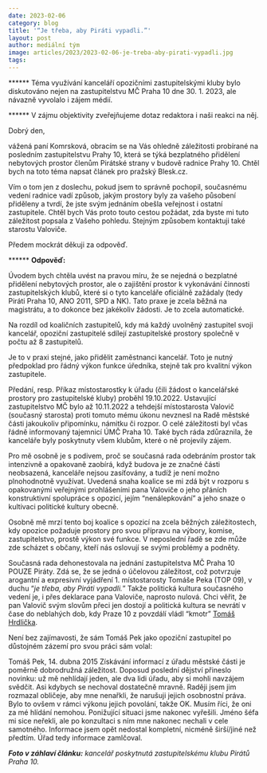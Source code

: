 ```yaml
---
date: 2023-02-06
category: blog
title: '“Je třeba, aby Piráti vypadli.”'
layout: post
author: mediální tým
image: articles/2023/2023-02-06-je-treba-aby-pirati-vypadli.jpg
tags:
---
```


****** Téma využívání kanceláří opozičními zastupitelskými kluby bylo diskutováno nejen na zastupitelstvu MČ Praha 10 dne 30. 1. 2023, ale návazně vyvolalo i zájem médií.

****** V zájmu objektivity zveřejňujeme dotaz redaktora i naši reakci na něj.

Dobrý den,

vážená paní Komrsková, obracím se na Vás ohledně záležitosti probírané na posledním zastupitelstvu Prahy 10, která se týká bezplatného přidělení nebytových prostor členům Pirátské strany v budově radnice Prahy 10. Chtěl bych na toto téma napsat článek pro pražský Blesk.cz.

Vím o tom jen z doslechu, pokud jsem to správně pochopil, současnému vedení radnice vadí způsob, jakým prostory byly za vašeho působení přiděleny a tvrdí, že jste svým jednáním obešla veřejnost i ostatní zastupitele. Chtěl bych Vás proto touto cestou požádat, zda byste mi tuto záležitost popsala z Vašeho pohledu. Stejným způsobem kontaktuji také starostu Valoviče.

Předem mockrát děkuji za odpověď.

****** **Odpověď:**

Úvodem bych chtěla uvést na pravou míru, že se nejedná o bezplatné přidělení nebytových prostor, ale o zajištění prostor k vykonávání činnosti zastupitelských klubů, které si o tyto kanceláře oficiálně zažádaly (tedy Piráti Praha 10, ANO 2011, SPD a NK). Tato praxe je zcela běžná na magistrátu, a to dokonce bez jakékoliv žádosti. Je to zcela automatické.

Na rozdíl od koaličních zastupitelů, kdy má každý uvolněný zastupitel svoji kancelář, opoziční zastupitelé sdílejí zastupitelské prostory společně v počtu až 8 zastupitelů.

Je to v praxi stejné, jako přidělit zaměstnanci kancelář. Toto je nutný předpoklad pro řádný výkon funkce úředníka, stejně tak pro kvalitní výkon zastupitele.

Předání, resp. Příkaz místostarostky k úřadu (čili žádost o kancelářské prostory pro zastupitelské kluby) proběhl 19.10.2022. Ustavující zastupitelstvo MČ bylo až 10.11.2022 a tehdejší místostarosta Valovič (současný starosta) proti tomuto mému úkonu nevznesl na Radě městské části jakoukoliv připomínku, námitku či rozpor. O celé záležitosti byl včas řádně informovaný tajemnicí ÚMČ Praha 10. Také bych ráda zdůraznila, že kanceláře byly poskytnuty všem klubům, které o ně projevily zájem.

Pro mě osobně je s podivem, proč se současná rada odebráním prostor tak intenzivně a opakovaně zaobírá, když budova je ze značné části neobsazená, kanceláře nejsou zasíťovány, a tudíž je není možno plnohodnotně využívat. Uvedená snaha koalice se mi zdá být v rozporu s opakovanými veřejnými prohlášeními pana Valoviče o jeho přáních konstruktivní spolupráce s opozicí, jejím “nenálepkování” a jeho snaze o kultivaci politické kultury obecně.

Osobně mě mrzí tento boj koalice s opozicí na zcela běžných záležitostech, kdy opozice požaduje prostory pro svou přípravu na výbory, komise, zastupitelstvo, prostě výkon své funkce. V neposlední řadě se zde může zde scházet s občany, kteří nás oslovují se svými problémy a podněty.

Současná rada dehonestovala na jednání zastupitelstva MČ Praha 10 POUZE Piráty. Zdá se, že se jedná o účelovou záležitost, což potvrzuje arogantní a expresivní vyjádření 1. místostarosty  Tomáše Peka (TOP 09), v duchu “_je třeba, aby Piráti vypadli._” Takže politická kultura současného vedení je, i přes deklarace pana Valoviče, naprosto nulová. Chci věřit, že pan Valovič svým slovům přeci jen dostojí a politická kultura se nevrátí v čase do neblahých dob, kdy Praze 10 z povzdálí vládl “kmotr”  [Tomáš Hrdlička](https://cs.wikipedia.org/wiki/Tom%C3%A1%C5%A1_Hrdli%C4%8Dka_(politik)).

Není bez zajímavosti, že sám Tomáš Pek jako opoziční zastupitel po důstojném zázemí pro svou práci sám volal:



Tomáš Pek, 14. dubna 2015 Získávání informací z úřadu městské části je poměrně dobrodružná záležitost. Doposud poslední dějství přineslo novinku: už mě nehlídají jeden, ale dva lidi úřadu, aby si mohli navzájem svědčit. Asi kdybych se nechoval dostatečně mravně. Raději jsem jim rozmazal obličeje, aby mne nenařkli, že narušuji jejich osobnostní práva. Bylo to ovšem v rámci výkonu jejich povolání, takže OK. Musím říci, že oni za mé hlídání nemohou. Ponižující situaci jsme nakonec vyřešili. Jméno šéfa mi sice neřekli, ale po konzultaci s ním mne nakonec nechali v cele samotného. Informace jsem opět nedostal kompletní, nicméně širší/jiné než předtím. Úřad tedy informace zamlčoval.

_**Foto v záhlaví článku:**  kancelář poskytnutá zastupitelskému klubu Pirátů Praha 10._
